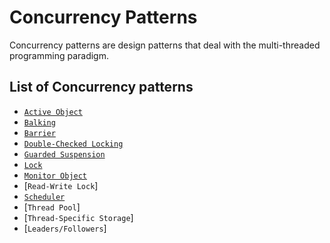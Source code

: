 Concurrency Patterns
====================

Concurrency patterns are design patterns that deal with the multi-threaded programming paradigm.

List of Concurrency patterns
----------------------------

* [`Active Object`](activeobject#active-object-pattern)
* [`Balking`](balking#balking-pattern)
* [`Barrier`](barrier#barrier-pattern)
* [`Double-Checked Locking`](doublecheckedlocking#double-checked-locking-pattern)
* [`Guarded Suspension`](guardedsuspension#guarded-suspension-pattern)
* [`Lock`](lock#lock-pattern)
* [`Monitor Object`](monitorobject#monitor-object-pattern)
* [`Read-Write Lock`]
* [`Scheduler`](scheduler#scheduler-pattern)
* [`Thread Pool`]
* [`Thread-Specific Storage`]
* [`Leaders/Followers`]